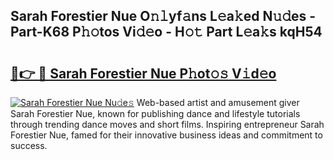 ## Sarah Forestier Nue O𝚗𝚕yf𝚊ns L𝚎a𝚔ed N𝚞𝚍es - Part-K68 P𝚑𝚘tos Vi𝚍𝚎o - H𝚘𝚝 Part L𝚎a𝚔s kqH54

# <h2><a href="http://kf25l6.oniu.top/?m=Sarah+Forestier+Nue">🔗👉 🔴 Sarah Forestier Nue P𝚑ot𝚘𝚜 V𝚒d𝚎o</a></h2>

[![Sarah Forestier Nue Nu𝚍e𝚜](https://i.imgur.com/0qMVB7G.gif)](http://kf25l6.oniu.top/?m=Sarah+Forestier+Nue)
Web-based artist and amusement giver Sarah Forestier Nue, known for publishing dance and lifestyle tutorials through trending dance moves and short films. Inspiring entrepreneur Sarah Forestier Nue, famed for their innovative business ideas and commitment to success.  
